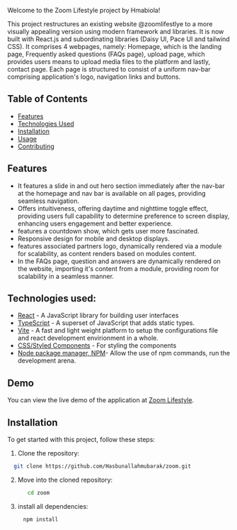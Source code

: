Welcome to the Zoom Lifestyle project by Hmabiola!


This project restructures an existing website @zoomlifestlye to a more visually appealing version using modern framework and libraries. It is now built with React.js and subordinating libraries (Daisy UI, Pace UI and tailwind CSS). It comprises 4 webpages, namely: Homepage, which is the landing page, Frequently asked questions (FAQs page), upload page, which provides users means to upload media files to the platform and lastly, contact page. Each page is structured to consist of a uniform nav-bar comprising application's logo, navigation links and buttons. 

## Table of Contents

- [Features](#features)
- [Technologies Used](#technologies-used)
- [Installation](#installation)
- [Usage](#usage)
- [Contributing](#contributing)

## Features

- It features a slide in and out hero section immediately after the nav-bar at the homepage and nav bar is available on all pages, providing seamless navigation.
- Offers intuitiveness, offering daytime and nighttime toggle effect, providing users full capability to determine preference to screen display, enhancing users engagement and better experience.
- features a countdown show, which gets user more fascinated. 
- Responsive design for mobile and desktop displays.
- features associated partners logo, dynamically rendered via a module for scalability, as content renders based on modules content.
- In the FAQs page, question and answers are dynamically rendered on the website, importing it's content from a module, providing room for scalability in a seamless manner.

 
## Technologies used: 

- [React](https://reactjs.org/) - A JavaScript library for building user interfaces
- [TypeScript](https://www.typescriptlang.org/) - A superset of JavaScript that adds static types.
- [Vite](https://vitejs.dev) - A fast and light weight platform to setup the configurations file and react development envirionment in a whole.
- [CSS/Styled Components](https://styled-components.com/) - For styling the components
- [Node package manager, NPM](https://nodejs.org/en)- Allow the use of  npm commands, run the development arena.

## Demo

You can view the live demo of the application at [Zoom Lifestyle](https://hmabiola-contactcard.netlify.app/).

## Installation

To get started with this project, follow these steps:

1. Clone the repository:
 ```  bash
   git clone https://github.com/Hasbunallahmubarak/zoom.git
  ``` 
2. Move into the cloned repository:
   ``` bash
      cd zoom
   ```
3. install all dependencies:
 ```  bash
      npm install
